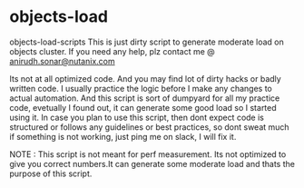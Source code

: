 # objects-load
objects-load-scripts
This is just dirty script to generate moderate load on objects cluster. If you need any help, plz contact me @ anirudh.sonar@nutanix.com

Its not at all optimized code. And you may find lot of dirty hacks or badly written code. I usually practice the logic before I make any changes to actual automation. And this script is sort of dumpyard for all my practice code, evetually I found out, it can generate some good load so I started using it. In case you plan to use this script, then dont expect code is structured or follows any guidelines or best practices, so dont sweat much if something is not working, just ping me on slack, I will fix it.

NOTE : This script is not meant for perf measurement. Its not optimized to give you correct numbers.It can generate some moderate load and thats the purpose of this script.
